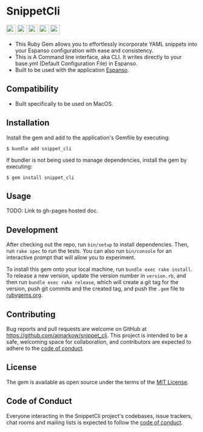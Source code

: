 # SnippetCli  
<img src="https://img.shields.io/badge/ruby-%23CC342D.svg?style=flat-plastic&logo=ruby&logoColor=white"  height="25">    <img src="https://img.shields.io/gem/dt/snippet_cli"  height="25">    <img src="https://img.shields.io/gem/v/snippet_cli" height="25">    <img src="https://img.shields.io/github/issues/ajmarkow/total_rewrite_of_snippet_cli_gem" height="25"> <img src="https://img.shields.io/badge/platform-macos-lightblue" height="25">

- This Ruby Gem allows you to effortlessly incorporate YAML snippets into your Espanso configuration with ease and consistency.
- This is A Command line interface, aka CLI. It writes directly to your base.yml (Default Configuration File) in Espanso.
- Built to be used with the application [Espanso](https://espanso.org).

## Compatibility

- Built specifically to be used on MacOS.

## Installation

Install the gem and add to the application's Gemfile by executing:

    $ bundle add snippet_cli

If bundler is not being used to manage dependencies, install the gem by executing:

    $ gem install snippet_cli

## Usage

TODO: Link to gh-pages hosted doc.

## Development

After checking out the repo, run `bin/setup` to install dependencies. Then, run `rake spec` to run the tests. You can also run `bin/console` for an interactive prompt that will allow you to experiment.

To install this gem onto your local machine, run `bundle exec rake install`. To release a new version, update the version number in `version.rb`, and then run `bundle exec rake release`, which will create a git tag for the version, push git commits and the created tag, and push the `.gem` file to [rubygems.org](https://rubygems.org).

## Contributing

Bug reports and pull requests are welcome on GitHub at https://github.com/ajmarkow/snippet_cli. This project is intended to be a safe, welcoming space for collaboration, and contributors are expected to adhere to the [code of conduct](https://github.com/ajmarkow/snippet_cli/blob/master/CODE_OF_CONDUCT.md).

## License

The gem is available as open source under the terms of the [MIT License](https://opensource.org/licenses/MIT).

## Code of Conduct

Everyone interacting in the SnippetCli project's codebases, issue trackers, chat rooms and mailing lists is expected to follow the [code of conduct](https://github.com/ajmarkow/snippet_cli/blob/master/CODE_OF_CONDUCT.md).
